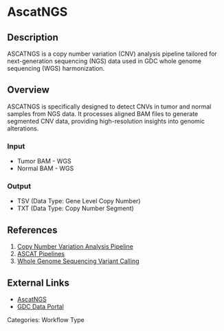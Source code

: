 # AscatNGS

## Description ##

ASCATNGS is a copy number variation (CNV) analysis pipeline tailored for next-generation sequencing (NGS) data used in GDC whole genome sequencing (WGS) harmonization.

## Overview ##

ASCATNGS is specifically designed to detect CNVs in tumor and normal samples from NGS data. It processes aligned BAM files to generate segmented CNV data, providing high-resolution insights into genomic alterations.

### Input

* Tumor BAM - WGS
* Normal BAM - WGS

### Output

* TSV (Data Type: Gene Level Copy Number)
* TXT (Data Type: Copy Number Segment)

## References ##

1. [Copy Number Variation Analysis Pipeline](/Data/Bioinformatics_Pipelines/CNV_Pipeline/)
1. [ASCAT Pipelines](/Data/Bioinformatics_Pipelines/CNV_Pipeline/#ascat-pipelines)
1. [Whole Genome Sequencing Variant Calling](/Data/Bioinformatics_Pipelines/DNA_Seq_Variant_Calling_Pipeline/#whole-genome-sequencing-variant-calling)

## External Links ##

* [AscatNGS](https://github.com/cancerit/ascatNgs)
* [GDC Data Portal](https://portal.gdc.cancer.gov)

Categories: Workflow Type
